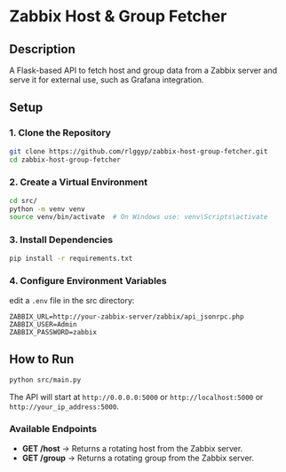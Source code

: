 # Zabbix Host & Group Fetcher  

## Description  
A Flask-based API to fetch host and group data from a Zabbix server and serve it for external use, such as Grafana integration.  

## Setup  

### **1. Clone the Repository**  
```bash
git clone https://github.com/rlggyp/zabbix-host-group-fetcher.git
cd zabbix-host-group-fetcher 
```

### **2. Create a Virtual Environment**  
```bash
cd src/
python -m venv venv
source venv/bin/activate  # On Windows use: venv\Scripts\activate
```

### **3. Install Dependencies**  
```bash
pip install -r requirements.txt
```

### **4. Configure Environment Variables**  
edit a `.env` file in the src directory:
```env
ZABBIX_URL=http://your-zabbix-server/zabbix/api_jsonrpc.php
ZABBIX_USER=Admin
ZABBIX_PASSWORD=zabbix
```

## How to Run  
```bash
python src/main.py
```

The API will start at `http://0.0.0.0:5000` or `http://localhost:5000` or `http://your_ip_address:5000`.

### **Available Endpoints**  

- **GET /host** → Returns a rotating host from the Zabbix server.  
- **GET /group** → Returns a rotating group from the Zabbix server.  
